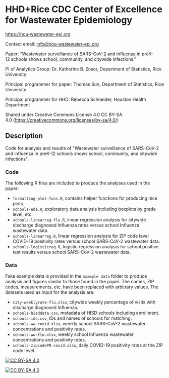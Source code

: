 # HHD+Rice CDC Center of Excellence for Wastewater Epidemiology
https://hou-wastewater-epi.org

Contact email: info@hou-wastewater-epi.org

Paper: “Wastewater surveillance of SARS-CoV-2 and influenza in preK-12 schools shows school, community, and citywide infections."

PI of Analytics Group: Dr. Katherine B. Ensor, Department of Statistics, Rice University

Principal programmer for paper: Thomas Sun, Department of Statistics, Rice University

Principal programmer for HHD: Rebecca Schneider, Houston Health Department

Shared under Creative Commons License 4.0 CC BY-SA 4.0 (https://creativecommons.org/licenses/by-sa/4.0/)

## Description
Code for analysis and results of "Wastewater surveillance of SARS-CoV-2 and influenza in preK-12 schools shows school, community, and citywide infections". 

### Code

The following R files are included to produce the analyses used in the paper:

* `formatting-plot-funs.R`, contains helper functions for producing nice plots.
* `schools-eda.R`, exploratory data analysis including boxplots by grade level, etc.
* `schools-linearreg-flu.R`, linear regression analysis for citywide discharge diagnosed Influenza rates versus school Influenza wastewater data.
* `schools-linearreg.R`, linear regression analysis for ZIP code level COVID-19 positivity rates versus school SARS-CoV-2 wastewater data.
* `schools-logisticreg.R`, logistic regression analysis for school positive test results versus school SARS-CoV-2 wastewater data.

### Data

Fake example data is provided in the `example data` folder to produce analysis and figures similar to those found in the paper. The names, ZIP codes, measurements, etc. have been replaced with arbitrary values. The datasets used as input for the analysis are:

* `city-weeklyrate-flu.xlsx`, citywide weekly percentage of visits with discharge diagnosed Influenza.
* `schools-hisddata.csv`, metadata of HISD schools including enrollment.
* `schools-ids.csv`, IDs and names of schools for matching.
* `schools-ww-covid.xlsx`, weekly school SARS-CoV-2 wastewater concentrations and positivity rates.
* `schools-ww-flu.xlsx`, weekly school Influenza wastewater concentrations and positivity rates.
* `schools-zipcodePR-covid.xlsx`, daily COVID-19 positivity rates at the ZIP code level.


[![CC BY-SA 4.0][cc-by-sa-shield]][cc-by-sa]

[![CC BY-SA 4.0][cc-by-sa-image]][cc-by-sa]

[cc-by-sa]: http://creativecommons.org/licenses/by-sa/4.0/
[cc-by-sa-image]: https://licensebuttons.net/l/by-sa/4.0/88x31.png
[cc-by-sa-shield]: https://img.shields.io/badge/License-CC%20BY--SA%204.0-lightgrey.svg
